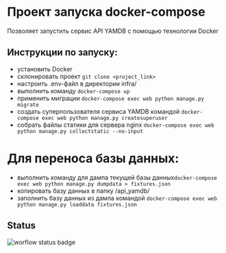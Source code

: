 # Проект запуска docker-compose
Позволяет запустить сервис API YAMDB с помощью технологии Docker
## Инструкции по запуску:
- установить Docker
- склонировать проект ```git clone <project_link>```
- настроить .env-файл в директории infra/
- выполнить команду ```docker-compose up```
- применить миграции ```docker-compose exec web python manage.py migrate```
- создать суперпользователя сервиса YAMDB командой ```docker-compose exec web python manage.py createsuperuser```
- собрать файлы статики для сервера nginx ```docker-compose exec web python manage.py collectstatic --no-input```
# Для переноса базы данных:
- выполнить команду для дампа текущей базы данных```docker-compose exec web python manage.py dumpdata > fixtures.json```
- копировать базу данных в папку /api_yamdb/
- заполнить базу данных из дампа командой ```docker-compose exec web python manage.py loaddata fixtures.json```

## Status
![worflow status badge](https://github.com/elhombreinvisible/yamdb_final/actions/workflows/yamdb_workflow.yml/badge.svg)
